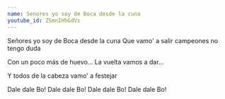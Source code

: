 ```yaml
---
name: Senores yo soy de Boca desde la cuna
youtube_id: ZSmnIHhGdVs
---
```


Señores yo soy de Boca desde la cuna
Que vamo' a salir campeones no tengo duda

Con un poco más de huevo...
La vuelta vamos a dar...

Y todos de la cabeza vamo' a festejar

Dale dale Bo! Dale dale Bo!
Dale dale Bo! Dale dale Bo!
